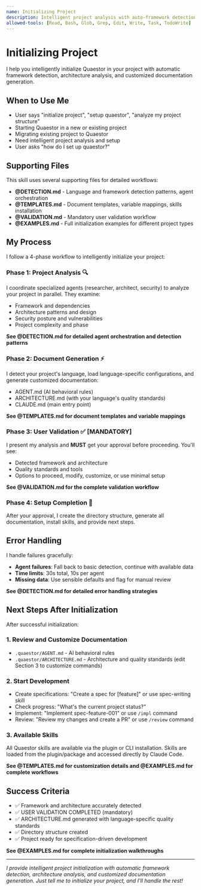 ```yaml
---
name: Initializing Project
description: Intelligent project analysis with auto-framework detection and adaptive setup. Use when user wants to initialize Quaestor, setup a new project, or analyze existing project structure.
allowed-tools: [Read, Bash, Glob, Grep, Edit, Write, Task, TodoWrite]
---
```


# Initializing Project

I help you intelligently initialize Quaestor in your project with automatic framework detection, architecture analysis, and customized documentation generation.

## When to Use Me

- User says "initialize project", "setup quaestor", "analyze my project structure"
- Starting Quaestor in a new or existing project
- Migrating existing project to Quaestor
- Need intelligent project analysis and setup
- User asks "how do I set up quaestor?"

## Supporting Files

This skill uses several supporting files for detailed workflows:

- **@DETECTION.md** - Language and framework detection patterns, agent orchestration
- **@TEMPLATES.md** - Document templates, variable mappings, skills installation
- **@VALIDATION.md** - Mandatory user validation workflow
- **@EXAMPLES.md** - Full initialization examples for different project types

## My Process

I follow a 4-phase workflow to intelligently initialize your project:

### Phase 1: Project Analysis 🔍

I coordinate specialized agents (researcher, architect, security) to analyze your project in parallel. They examine:
- Framework and dependencies
- Architecture patterns and design
- Security posture and vulnerabilities
- Project complexity and phase

**See @DETECTION.md for detailed agent orchestration and detection patterns**

### Phase 2: Document Generation ⚡

I detect your project's language, load language-specific configurations, and generate customized documentation:
- AGENT.md (AI behavioral rules)
- ARCHITECTURE.md (with your language's quality standards)
- CLAUDE.md (main entry point)

**See @TEMPLATES.md for document templates and variable mappings**

### Phase 3: User Validation ✅ **[MANDATORY]**

I present my analysis and **MUST** get your approval before proceeding. You'll see:
- Detected framework and architecture
- Quality standards and tools
- Options to proceed, modify, customize, or use minimal setup

**See @VALIDATION.md for the complete validation workflow**

### Phase 4: Setup Completion 🚀

After your approval, I create the directory structure, generate all documentation, install skills, and provide next steps.

## Error Handling

I handle failures gracefully:
- **Agent failures**: Fall back to basic detection, continue with available data
- **Time limits**: 30s total, 10s per agent
- **Missing data**: Use sensible defaults and flag for manual review

**See @DETECTION.md for detailed error handling strategies**

## Next Steps After Initialization

After successful initialization:

### 1. Review and Customize Documentation
- `.quaestor/AGENT.md` - AI behavioral rules
- `.quaestor/ARCHITECTURE.md` - Architecture and quality standards (edit Section 3 to customize commands)

### 2. Start Development
- Create specifications: "Create a spec for [feature]" or use spec-writing skill
- Check progress: "What's the current project status?"
- Implement: "Implement spec-feature-001" or use `/impl` command
- Review: "Review my changes and create a PR" or use `/review` command

### 3. Available Skills
All Quaestor skills are available via the plugin or CLI installation. Skills are loaded from the plugin/package and accessed directly by Claude Code.

**See @TEMPLATES.md for customization details and @EXAMPLES.md for complete workflows**

## Success Criteria

- ✅ Framework and architecture accurately detected
- ✅ USER VALIDATION COMPLETED (mandatory)
- ✅ ARCHITECTURE.md generated with language-specific quality standards
- ✅ Directory structure created
- ✅ Project ready for specification-driven development

**See @EXAMPLES.md for complete initialization walkthroughs**

---

*I provide intelligent project initialization with automatic framework detection, architecture analysis, and customized documentation generation. Just tell me to initialize your project, and I'll handle the rest!*
